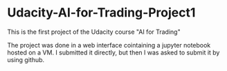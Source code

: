 # Udacity-AI-for-Trading-Project1

This is the first project of the Udacity course "AI for Trading"

The project was done in a web interface cointaining a jupyter notebook hosted on a VM. 
I submitted it directly, but then I was asked to submit it by using github.
